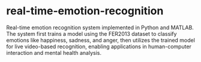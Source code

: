 # real-time-emotion-recognition
Real-time emotion recognition system implemented in Python and MATLAB. The system first trains a model using the FER2013 dataset to classify emotions like happiness, sadness, and anger, then utilizes the trained model for live video-based recognition, enabling applications in human-computer interaction and mental health analysis.

